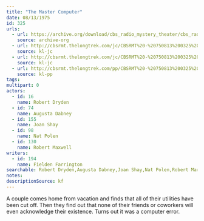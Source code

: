```yaml
---
title: "The Master Computer"
date: 08/13/1975
id: 325
urls: 
  - url: https://archive.org/download/cbs_radio_mystery_theater/cbs_radio_mystery_theater-0301-0350.zip/cbs_radio_mystery_theater-0301-0350%2Fcbsrmt_0325_the_master_computer.mp3
    source: archive-org
  - url: http://cbsrmt.thelongtrek.com/jc/CBSRMT%20-%20750813%200325%20Master%20Computer%20r-vbr1_jc.mp3
    source: kl-jc
  - url: http://cbsrmt.thelongtrek.com/jc/CBSRMT%20-%20750813%200325%20Master%20Computer%20r-vbr_jc.mp3
    source: kl-jc
  - url: http://cbsrmt.thelongtrek.com/pp/CBSRMT%20-%20750813%200325%20The%20Master%20Computer_pp.mp3
    source: kl-pp
tags: 
multipart: 0
actors:  
  - id: 16
    name: Robert Dryden  
  - id: 74
    name: Augusta Dabney  
  - id: 155
    name: Joan Shay  
  - id: 98
    name: Nat Polen  
  - id: 130
    name: Robert Maxwell
writers:  
  - id: 194
    name: Fielden Farrington
searchable: Robert Dryden,Augusta Dabney,Joan Shay,Nat Polen,Robert Maxwell Fielden Farrington
notes: 
descriptionSource: kf
---
```

A couple comes home from vacation and finds that all of their utilities have been cut off. Then they find out that none of their friends or coworkers will even acknowledge their existence. Turns out it was a computer error.